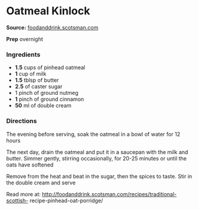 #  Oatmeal Kinlock

**Source:** [foodanddrink.scotsman.com](https://foodanddrink.scotsman.com/recipes/traditional-scottish-recipe-pinhead-oat-porridge/)

**Prep** overnight

###  Ingredients

  *  **1.5** cups of pinhead oatmeal 
  *  **1** cup of milk
  *  **1.5** tblsp of butter
  *   **2.5** of caster sugar
  * 1 pinch of ground nutmeg 
  *  **1** pinch of ground cinnamon
  *  **50** ml of double cream
  
  

###  Directions

The evening before serving, soak the oatmeal in a bowl of water for 12 hours

The next day, drain the oatmeal and put it in a saucepan with the milk and
butter. Simmer gently, stirring occasionally, for 20-25 minutes or until the
oats have softened

Remove from the heat and beat in the sugar, then the spices to taste. Stir in
the double cream and serve

Read more at: http://foodanddrink.scotsman.com/recipes/traditional-scottish-
recipe-pinhead-oat-porridge/

